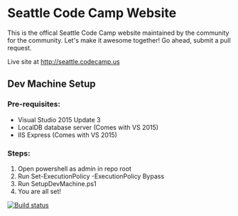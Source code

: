 # Seattle Code Camp Website
This is the offical Seattle Code Camp website maintained by the community for the community. Let's make it awesome together!
Go ahead, submit a pull request.

Live site at http://seattle.codecamp.us
## Dev Machine Setup
### Pre-requisites:
* Visual Studio 2015 Update 3
* LocalDB database server (Comes with VS 2015)
* IIS Express (Comes with VS 2015)

### Steps:
1. Open powershell as admin in repo root
2. Run Set-ExecutionPolicy -ExecutionPolicy Bypass
3. Run SetupDevMachine.ps1
4. You are all set!


[![Build status](https://ci.appveyor.com/api/projects/status/g0ffenjhd7denito?svg=true)](https://ci.appveyor.com/project/cfranciscodev/codecampwebsite)

